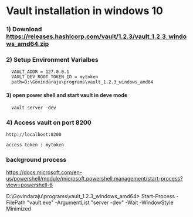 # Vault installation in windows 10

### 1) Download https://releases.hashicorp.com/vault/1.2.3/vault_1.2.3_windows_amd64.zip
### 2) Setup Environment Varialbes
      VAULT_ADDR = 127.0.0.1
      VAULT_DEV_ROOT_TOKEN_ID = mytoken
      path=D:\Govindaraju\programs\vault_1.2.3_windows_amd64

#### 3) open power shell and start vault in deve mode
      vault server -dev
### 4) Access vault on port 8200
    http://localhost:8200
    
    access token : mytoken
    
    
 ### background process
  https://docs.microsoft.com/en-us/powershell/module/microsoft.powershell.management/start-process?view=powershell-6
  
  D:\Govindaraju\programs\vault_1.2.3_windows_amd64> Start-Process -FilePath "vault.exe" -ArgumentList "server -dev" -Wait -WindowStyle Minimized
  
    
    
    
  

